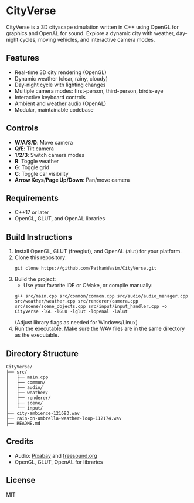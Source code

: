 # CityVerse

CityVerse is a 3D cityscape simulation written in C++ using OpenGL for graphics and OpenAL for sound. Explore a dynamic city with weather, day-night cycles, moving vehicles, and interactive camera modes.

## Features
- Real-time 3D city rendering (OpenGL)
- Dynamic weather (clear, rainy, cloudy)
- Day-night cycle with lighting changes
- Multiple camera modes: first-person, third-person, bird’s-eye
- Interactive keyboard controls
- Ambient and weather audio (OpenAL)
- Modular, maintainable codebase

## Controls
- **W/A/S/D**: Move camera
- **Q/E**: Tilt camera
- **1/2/3**: Switch camera modes
- **R**: Toggle weather
- **G**: Toggle grid
- **C**: Toggle car visibility
- **Arrow Keys/Page Up/Down**: Pan/move camera

## Requirements
- C++17 or later
- OpenGL, GLUT, and OpenAL libraries

## Build Instructions
1. Install OpenGL, GLUT (freeglut), and OpenAL (alut) for your platform.
2. Clone this repository:
   ```
   git clone https://github.com/PathanWasim/CityVerse.git
   ```
3. Build the project:
   - Use your favorite IDE or CMake, or compile manually:
   ```
   g++ src/main.cpp src/common/common.cpp src/audio/audio_manager.cpp src/weather/weather.cpp src/renderer/camera.cpp src/scene/scene_objects.cpp src/input/input_handler.cpp -o CityVerse -lGL -lGLU -lglut -lopenal -lalut
   ```
   (Adjust library flags as needed for Windows/Linux)
4. Run the executable. Make sure the WAV files are in the same directory as the executable.

## Directory Structure
```
CityVerse/
├── src/
│   ├── main.cpp
│   ├── common/
│   ├── audio/
│   ├── weather/
│   ├── renderer/
│   ├── scene/
│   └── input/
├── city-ambience-121693.wav
├── rain-on-umbrella-weather-loop-112174.wav
├── README.md
```

## Credits
- Audio: [Pixabay](https://pixabay.com/) and [freesound.org](https://freesound.org/)
- OpenGL, GLUT, OpenAL for libraries

## License
MIT
